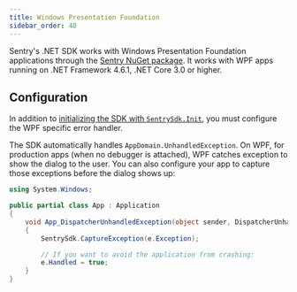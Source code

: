 ```yaml
---
title: Windows Presentation Foundation
sidebar_order: 40
---
```


Sentry's .NET SDK works with Windows Presentation Foundation applications through the [Sentry NuGet package](https://www.nuget.org/packages/Sentry). It works with WPF apps running on .NET Framework 4.6.1, .NET Core 3.0 or higher.

## Configuration

In addition to [initializing the SDK with `SentrySdk.Init`](/platforms/dotnet/), you must configure the WPF specific error handler.

The SDK automatically handles `AppDomain.UnhandledException`. On WPF, for production apps (when no debugger is attached), WPF catches exception to show the dialog to the user. You can also configure your app to capture those exceptions before the dialog shows up:

```csharp
using System.Windows;

public partial class App : Application
{
    void App_DispatcherUnhandledException(object sender, DispatcherUnhandledExceptionEventArgs e)
    {
        SentrySdk.CaptureException(e.Exception);

        // If you want to avoid the application from crashing:
        e.Handled = true;
    }
}
```
